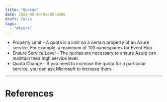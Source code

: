 ```yaml
---
title: "Quotas"
date: 2023-05-14T00:05-0800
draft: false
tags: 
  - "#Azure"
---
```

- Property Limit - A quota is a limit on a certain property of an Azure service. For example, a maximum of 100 namespaces for Event Hub
- Ensure Service Level - The quotas are necessary to ensure Azure can maintain their high service level.
- Quota Change - If you need to increase the quota for a particular service, you can ask Microsoft to increase them.

---
# References
